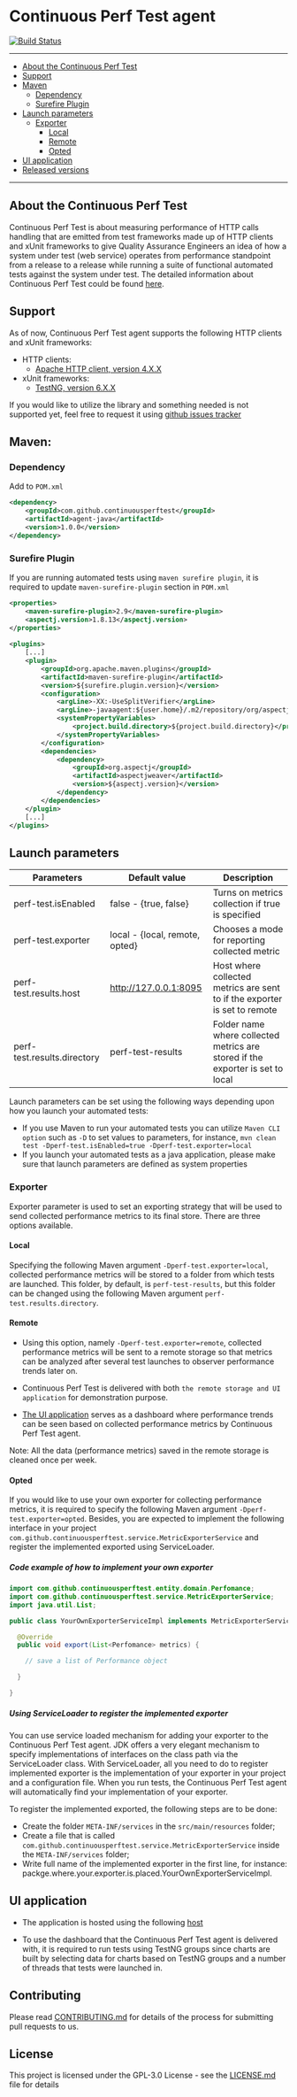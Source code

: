 # Continuous Perf Test agent

[![Build Status](https://travis-ci.org/continuousperftest/agent-java.svg?branch=master)](https://travis-ci.org/continuousperftest/agent-java)

---
- [About the Continuous Perf Test](https://github.com/continuousperftest/agent-java#about-the-continuous-perf-test)
- [Support](https://github.com/continuousperftest/agent-java#support)
- [Maven](https://github.com/continuousperftest/agent-java#maven)
  - [Dependency](https://github.com/continuousperftest/agent-java#dependency)
  - [Surefire Plugin](https://github.com/continuousperftest/agent-java#surefire-plugin)
- [Launch parameters](https://github.com/continuousperftest/agent-java#launch-parameters)
  - [Exporter](https://github.com/continuousperftest/agent-java#exporter)
  	- [Local](https://github.com/continuousperftest/agent-java#local)
  	- [Remote](https://github.com/continuousperftest/agent-java#remote)
  	- [Opted](https://github.com/continuousperftest/agent-java#opted)
- [UI application](https://github.com/continuousperftest/agent-java#ui-application)
- [Released versions](https://github.com/continuousperftest/agent-java/blob/master/CHANGES.md)
---


## About the Continuous Perf Test

Continuous Perf Test is about measuring performance of HTTP calls handling that are emitted from test frameworks made up of HTTP clients and xUnit frameworks to give Quality Assurance Engineers an idea of how a system under test (web service) operates from performance standpoint from a release to a release while running a suite of functional automated tests against the system under test. The detailed information about Continuous Perf Test could be found [here](https://www.linkedin.com/pulse/continuous-perf-test-aleh-struneuski).


## Support

As of now, Continuous Perf Test agent supports the following HTTP clients and xUnit frameworks:

-	HTTP clients:
	-	[Apache HTTP client, version 4.X.X](https://hc.apache.org/httpcomponents-client-ga)
-	xUnit frameworks:
	- 	[TestNG, version 6.X.X](https://testng.org/doc/index.html)

If you would like to utilize the library and something needed is not supported yet, feel free to request it using [github issues tracker](https://github.com/continuousperftest/agent-java/issues)


## Maven:

### Dependency

Add to `POM.xml`

```xml
<dependency>
    <groupId>com.github.continuousperftest</groupId>
    <artifactId>agent-java</artifactId>
    <version>1.0.0</version>
</dependency>
```

### Surefire Plugin

If you are running automated tests using `maven surefire plugin`, it is required to update `maven-surefire-plugin` section in `POM.xml`

```xml
<properties>
	<maven-surefire-plugin>2.9</maven-surefire-plugin>
	<aspectj.version>1.8.13</aspectj.version>
</properties>
	
<plugins>
    [...]
	<plugin>
		<groupId>org.apache.maven.plugins</groupId>
		<artifactId>maven-surefire-plugin</artifactId>
		<version>${surefire.plugin.version}</version>
		<configuration>
			<argLine>-XX:-UseSplitVerifier</argLine>
			<argLine>-javaagent:${user.home}/.m2/repository/org/aspectj/aspectjweaver/${aspectj.version}/aspectjweaver-${aspectj.version}.jar</argLine>
			<systemPropertyVariables>
				<project.build.directory>${project.build.directory}</project.build.directory>
			</systemPropertyVariables>
		</configuration>
		<dependencies>
			<dependency>
				<groupId>org.aspectj</groupId>
				<artifactId>aspectjweaver</artifactId>
				<version>${aspectj.version}</version>
			</dependency>
		</dependencies>
	</plugin>
    [...]
</plugins>
```


## Launch parameters

| 	      **Parameters**      	|       **Default value**       |        						**Description**        		                   |
|-------------------------------|-------------------------------|------------------------------------------------------------------------------|
| perf-test.isEnabled    		|false - {true, false}          |Turns on metrics collection if true is specified							   |
| perf-test.exporter     		|local - {local, remote, opted} |Chooses a mode for reporting collected metric   							   |
| perf-test.results.host 		|http://127.0.0.1:8095          |Host where collected metrics are sent to if the exporter is set to remote     |                  
| perf-test.results.directory   |perf-test-results              |Folder name where collected metrics are stored if the exporter is set to local|  


Launch parameters can be set using the following ways depending upon how you launch your automated tests:
-	If you use Maven to run your automated tests you can utilize `Maven CLI option` such as `-D` to set values to parameters, for instance, `mvn clean test -Dperf-test.isEnabled=true -Dperf-test.exporter=local`
-	If you launch your automated tests as a java application, please make sure that launch parameters are defined as system properties

### Exporter

Exporter parameter is used to set an exporting strategy that will be used to send collected performance metrics to its final store. There are three options available.

#### Local

Specifying the following Maven argument `-Dperf-test.exporter=local`, collected performance metrics will be stored to a folder from which tests are launched.
This folder, by default, is `perf-test-results`, but this folder can be changed using the following Maven argument `perf-test.results.directory`.

#### Remote

- Using this option, namely `-Dperf-test.exporter=remote`, collected performance metrics will be sent to a remote storage so that metrics can be analyzed after several test launches to observer performance trends later on.

- Continuous Perf Test is delivered with both `the remote storage and UI application` for demonstration purpose.

- [The UI application](http://52.202.21.1) serves as a dashboard where performance trends can be seen based on collected performance metrics by Continuous Perf Test agent.

Note: All the data (performance metrics) saved in the remote storage is cleaned once per week.

#### Opted

If you would like to use your own exporter for collecting performance metrics, it is required to specify the following Maven argument `-Dperf-test.exporter=opted`.
Besides, you are expected to implement the following interface in your project `com.github.continuousperftest.service.MetricExporterService` and register the implemented exported using ServiceLoader.

##### Code example of how to implement your own exporter

```java
import com.github.continuousperftest.entity.domain.Perfomance;
import com.github.continuousperftest.service.MetricExporterService;
import java.util.List;

public class YourOwnExporterServiceImpl implements MetricExporterService {

  @Override
  public void export(List<Perfomance> metrics) {

    // save a list of Performance object

  }

}
```

##### Using ServiceLoader to register the implemented exporter

You can use service loaded mechanism for adding your exporter to the Continuous Perf Test agent. JDK offers a very elegant mechanism to specify implementations of interfaces on the class path via the ServiceLoader class. With ServiceLoader, all you need to do to register implemented exporter is the implementation of your exporter in your project and a configuration file. When you run tests, the Continuous Perf Test agent will automatically find your implementation of your exporter. 

To register the implemented exported, the following steps are to be done:
- Create the folder `META-INF/services` in the `src/main/resources` folder;
- Create a file that is called `com.github.continuousperftest.service.MetricExporterService` inside the `META-INF/services` folder;
- Write full name of the implemented exporter in the first line, for instance:  packge.where.your.exporter.is.placed.YourOwnExporterServiceImpl.


## UI application

- The application is hosted using the following [host](http://52.202.21.1)

- To use the dashboard that the Continuous Perf Test agent is delivered with, it is required to run tests using TestNG groups since charts are built by selecting data for charts based on TestNG groups and a number of threads that tests were launched in.


## Contributing

Please read [CONTRIBUTING.md](https://github.com/continuousperftest/agent-java/blob/master/CONTRIBUTING.md) for details of the process for submitting pull requests to us.


## License

This project is licensed under the GPL-3.0 License - see the [LICENSE.md](https://github.com/continuousperftest/agent-java/blob/master/LICENSE) file for details